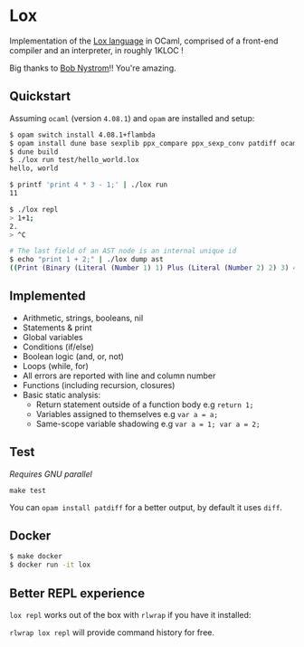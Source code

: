 # Lox

Implementation of the [Lox language](http://www.craftinginterpreters.com/) in
OCaml, comprised of a front-end compiler and an interpreter, in roughly 1KLOC !

Big thanks to [Bob Nystrom](https://github.com/munificent)!! You're amazing.

## Quickstart

Assuming `ocaml` (version `4.08.1`) and `opam` are installed and setup:

```sh
$ opam switch install 4.08.1+flambda
$ opam install dune base sexplib ppx_compare ppx_sexp_conv patdiff ocamlformat merlin
$ dune build
$ ./lox run test/hello_world.lox
hello, world

$ printf 'print 4 * 3 - 1;' | ./lox run
11

$ ./lox repl
> 1+1;
2.
> ^C

# The last field of an AST node is an internal unique id
$ echo "print 1 + 2;" | ./lox dump ast
((Print (Binary (Literal (Number 1) 1) Plus (Literal (Number 2) 2) 3) 4))

```

## Implemented

- Arithmetic, strings, booleans, nil
- Statements & print
- Global variables
- Conditions (if/else)
- Boolean logic (and, or, not)
- Loops (while, for)
- All errors are reported with line and column number
- Functions (including recursion, closures)
- Basic static analysis:
  * Return statement outside of a function body e.g `return 1;`
  * Variables assigned to themselves e.g `var a = a;`
  * Same-scope variable shadowing e.g `var a = 1; var a = 2;`

## Test

*Requires GNU parallel*

`make test`

You can `opam install patdiff` for a better output, by default it uses `diff`.


## Docker

```sh
$ make docker
$ docker run -it lox
```

## Better REPL experience

`lox repl` works out of the box with `rlwrap` if you have it installed:

`rlwrap lox repl` will provide command history for free.
